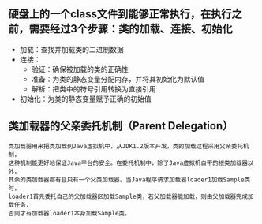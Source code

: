 ## 硬盘上的一个class文件到能够正常执行，在执行之前，需要经过3个步骤：类的加载、连接、初始化
* 加载：查找并加载类的二进制数据
* 连接：
    * 验证：确保被加载的类的正确性
    * 准备：为类的静态变量分配内存，并将其初始化为默认值
    * 解析：把类中的符号引用转换为直接引用
* 初始化：为类的静态变量赋予正确的初始值

## 类加载器的父亲委托机制（Parent Delegation）
    类加载器用来把类加载到Java虚拟机中，从JDK1.2版本开发，类的加载过程采用父亲委托机制，
    这种机制能更好地保证Java平台的安全。在委托机制中，除了Java虚拟机自带的根类加载器以外，
    其余的类加载器都有且只有一个父类加载器。当Java程序请求加载器loader1加载Sample类时，
    loader1首先委托自己的父加载器区加载Sample类，若父加载器能加载，则由父加载器完成加载任务，
    否则才有加载器loader1本身加载Sample类。